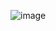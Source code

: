 ![image](https://github.com/Nhatttk/HotelManagerWebsite/assets/105931882/74b96b8a-d091-46de-8027-9830eabe51ad)

